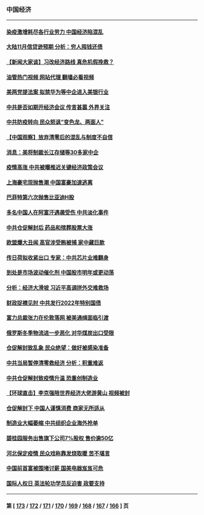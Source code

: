 ### 中国经济
---
#### [染疫激增耗尽各行业劳力 中国经济陷混乱](../../pages/ncid283/n13884845.md?12151245) 
#### [大陆11月信贷逊预期 分析：穷人囤钱还债](../../pages/ncid283/n13884542.md?12151245) 
#### [【新闻大家谈】习改经济路线 真危机假挽救？](../../pages/ncid283/n13884814.md?12151245) 
#### [油管热门视频 网站代理 翻墙必看视频](http://138.2.39.72:81/youtube.html?epic-marker?12151245)
#### [美两党提法案 拟禁华为等中企进入美银行业](../../pages/ncid283/n13884752.md?12151245) 
#### [中共是否如期开经济会议 传言甚嚣 外界关注](../../pages/ncid283/n13884808.md?12151245) 
#### [中共防疫转向 民众怒讽“变色龙、两面人”](../../pages/ncid283/n13884713.md?12151245) 
#### [【中国观察】放弃清零后的混乱与制度不自信](../../pages/ncid283/n13884523.md?12151245) 
#### [消息：美将制裁长江存储等30多家中企](../../pages/ncid283/n13884497.md?12151245) 
#### [疫情高涨 中共被曝推迟关键经济政策会议](../../pages/ncid283/n13884170.md?12151245) 
#### [上海豪宅现抛售潮 中国富豪加速逃离](../../pages/ncid283/n13882777.md?12151245) 
#### [巴菲特第六次抛售比亚迪H股](../../pages/ncid283/n13884114.md?12151245) 
#### [多名中国人在阿富汗遇袭受伤 中共淡化事件](../../pages/ncid283/n13884109.md?12151245) 
#### [中共仓促解封后 药品和殡葬股票大涨](../../pages/ncid283/n13884102.md?12151245) 
#### [欧盟爆大丑闻 高官涉受贿被捕 家中藏巨款](../../pages/ncid283/n13883993.md?12151245) 
#### [传日荷拟收紧出口 专家：中共芯片业难翻身](../../pages/ncid283/n13883496.md?12151245) 
#### [到处是市场波动催化剂 中国股市明年或更动荡](../../pages/ncid283/n13883498.md?12151245) 
#### [分析：经济大滑坡 习近平高调拼外交难救场](../../pages/ncid283/n13882938.md?12151245) 
#### [财政捉襟见肘 中共发行2022年特别国债](../../pages/ncid283/n13883439.md?12151245) 
#### [富力总裁张力在伦敦落网 被美通缉面临引渡](../../pages/ncid283/n13883423.md?12151245) 
#### [俄罗斯冬季物流进一步恶化 对华煤炭出口受限](../../pages/ncid283/n13883393.md?12151245) 
#### [仓促解封致乱象 民众绝望：做好被感染准备](../../pages/ncid283/n13883381.md?12151245) 
#### [中共当局暂停清零救经济 分析：积重难返](../../pages/ncid283/n13883190.md?12151245) 
#### [中共仓促解封致疫情升温 恐重创制造业](../../pages/ncid283/n13883187.md?12151245) 
#### [【环球直击】李克强陪世界经济大佬游黄山 视频被封](../../pages/ncid283/n13883216.md?12151245) 
#### [仓促解封下 中国人谨慎消费 商家无所适从](../../pages/ncid283/n13882900.md?12151245) 
#### [制造业大幅萎缩 中共组织企业海外抢单](../../pages/ncid283/n13882807.md?12151245) 
#### [碧桂园服务出售旗下公司7%股权 售价逾50亿](../../pages/ncid283/n13882785.md?12151245) 
#### [河北保定疫情 民众戏称靠发烧取暖 苦不堪言](../../pages/ncid283/n13882624.md?12151245) 
#### [中国前首富被围堵讨薪 国美电器岌岌可危](../../pages/ncid283/n13882558.md?12151245) 
#### [国际人权日 英法轮功学员反迫害 政要支持](../../pages/ncid283/n13882386.md?12151245) 

---
#### 第 [ [173](./173.md?12151245) / [172](./172.md?12151245) / [171](./171.md?12151245) / [170](./170.md?12151245) / [169](./169.md?12151245) / [168](./168.md?12151245) / [167](./167.md?12151245) / [166](./166.md?12151245) ] 页
